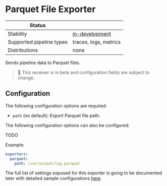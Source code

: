 # Parquet File Exporter

| Status                   |                       |
| ------------------------ |-----------------------|
| Stability                | [in-development]      |
| Supported pipeline types | traces, logs, metrics |
| Distributions            | none                  |

Sends pipeline data to Parquet files.

> :construction: This receiver is in beta and configuration fields are subject to change.

## Configuration

The following configuration options are required:

- `path` (no default): Export Parquet file path.

The following configuration options can also be configured:

TODO

Example:

```yaml
exporters:
  parquet:
    path: /var/output/log.parquet
```

The full list of settings exposed for this exporter is going to be documented later
with detailed sample configurations [here](testdata/config.yaml).

[in-development]:https://github.com/open-telemetry/opentelemetry-collector#in-development
